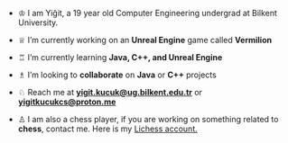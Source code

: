 - ♔ I am Yiğit, a 19 year old Computer Engineering undergrad at Bilkent University.

- ♕ I’m currently working on an **Unreal Engine** game called **Vermilion**

- ♖ I’m currently learning **Java, C++, and Unreal Engine**

- ♗ I’m looking to **collaborate** on **Java** or **C++** projects

- ♘ Reach me at **yigit.kucuk@ug.bilkent.edu.tr** or **yigitkucukcs@proton.me**

- ♙ I am also a chess player, if you are working on something related to **chess**, contact me. Here is my [Lichess account.](https://lichess.org/@/GrowingPainsIV)
<br/><br/>
